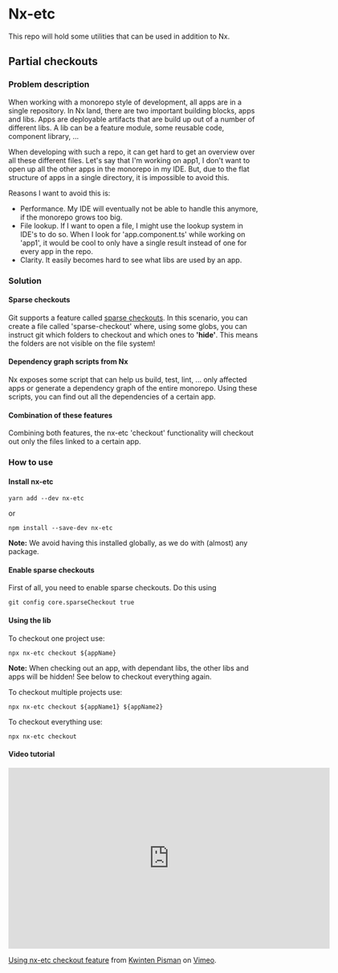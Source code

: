 # Nx-etc

This repo will hold some utilities that can be used in addition to Nx. 

## Partial checkouts

### Problem description

When working with a monorepo style of development, all apps are in a single repository. In Nx land, there are two important building blocks, apps and libs. Apps are deployable artifacts that are build up out of a number of different libs. A lib can be a feature module, some reusable code, component library, ... 

When developing with such a repo, it can get hard to get an overview over all these different files. Let's say that I'm working on app1, I don't want to open up all the other apps in the monorepo in my IDE. But, due to the flat structure of apps in a single directory, it is impossible to avoid this. 

Reasons I want to avoid this is:
- Performance. My IDE will eventually not be able to handle this anymore, if the monorepo grows too big.
- File lookup. If I want to open a file, I might use the lookup system in IDE's to do so. When I look for 'app.component.ts' while working on 'app1', it would be cool to only have a single result instead of one for every app in the repo.
- Clarity. It easily becomes hard to see what libs are used by an app.

### Solution

#### Sparse checkouts

Git supports a feature called [sparse checkouts](https://git-scm.com/docs/git-read-tree#_sparse_checkout). In this scenario, you can create a file called 'sparse-checkout' where, using some globs, you can instruct git which folders to checkout and which ones to **'hide'**. This means the folders are not visible on the file system!


#### Dependency graph scripts from Nx

Nx exposes some script that can help us build, test, lint, ... only affected apps or generate a dependency graph of the entire monorepo. Using these scripts, you can find out all the dependencies of a certain app.

#### Combination of these features

Combining both features, the nx-etc 'checkout' functionality will checkout out only the files linked to a certain app.

### How to use

#### Install nx-etc

```yarn add --dev nx-etc```

or
 
```npm install --save-dev nx-etc```

**Note:** We avoid having this installed globally, as we do with (almost) any package.

#### Enable sparse checkouts

First of all, you need to enable sparse checkouts. Do this using

```git config core.sparseCheckout true```

#### Using the lib

To checkout one project use:

```npx nx-etc checkout ${appName}```

**Note:** When checking out an app, with dependant libs, the other libs and apps will be hidden! See below to checkout everything again.

To checkout multiple projects use:

```npx nx-etc checkout ${appName1} ${appName2}```

To checkout everything use:

```npx nx-etc checkout```

#### Video tutorial

<iframe src="https://player.vimeo.com/video/295018577" width="640" height="360" frameborder="0" webkitallowfullscreen mozallowfullscreen allowfullscreen></iframe>
<p><a href="https://vimeo.com/295018577">Using nx-etc checkout feature</a> from <a href="https://vimeo.com/user79085465">Kwinten Pisman</a> on <a href="https://vimeo.com">Vimeo</a>.</p>
